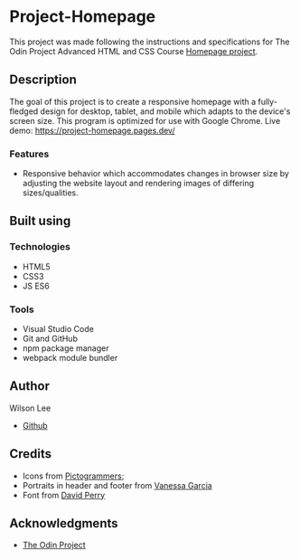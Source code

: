 # Project-Homepage

This project was made following the instructions and specifications for The Odin Project Advanced HTML and CSS Course [Homepage project](https://www.theodinproject.com/lessons/node-path-advanced-html-and-css-homepage).

## Description

The goal of this project is to create a responsive homepage with a fully-fledged design for desktop, tablet, and mobile which adapts to the device's screen size. This program is optimized for use with Google Chrome.
Live demo: https://project-homepage.pages.dev/

### Features

- Responsive behavior which accommodates changes in browser size by adjusting the website layout and rendering images of differing sizes/qualities.

## Built using

### Technologies

- HTML5
- CSS3
- JS ES6

### Tools

- Visual Studio Code
- Git and GitHub
- npm package manager
- webpack module bundler

## Author

Wilson Lee
- [Github](https://github.com/estercade)

## Credits

- Icons from [Pictogrammers](https://pictogrammers.com/);
- Portraits in header and footer from [Vanessa Garcia](https://www.pexels.com/@vanessa-garcia/)
- Font from [David Perry](https://www.fontsquirrel.com/fonts/cardo)

## Acknowledgments

* [The Odin Project](https://www.theodinproject.com/)

